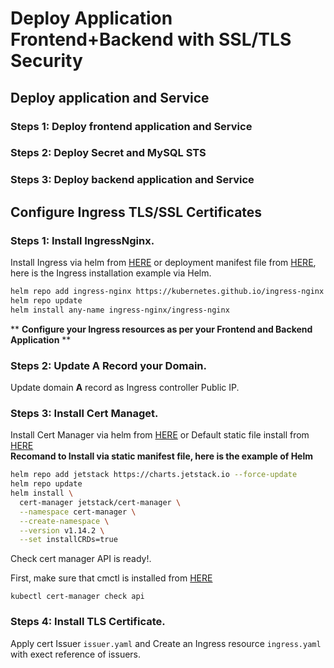 
# Deploy Application Frontend+Backend with SSL/TLS Security

## Deploy application and Service

### Steps 1: Deploy frontend application and Service

### Steps 2: Deploy Secret and MySQL STS

### Steps 3: Deploy backend application and Service


## Configure Ingress TLS/SSL Certificates

### Steps 1: Install IngressNginx.
Install Ingress via helm from [HERE](https://github.com/kubernetes/ingress-nginx/tree/main/charts/ingress-nginx) or deployment manifest file from [HERE](https://github.com/kubernetes/ingress-nginx), here is the Ingress installation example via Helm.
```zsh
helm repo add ingress-nginx https://kubernetes.github.io/ingress-nginx
helm repo update
helm install any-name ingress-nginx/ingress-nginx
```
** **Configure your Ingress resources as per your Frontend and Backend Application** **

### Steps 2: Update A Record your Domain.
Update domain **A** record as Ingress controller Public IP.

### Steps 3: Install Cert Managet.
Install Cert Manager via helm from [HERE](https://cert-manager.io/docs/installation/helm/) or Default static file install from [HERE](https://cert-manager.io/docs/installation/)\
**Recomand to Install via static manifest file, here is the example of Helm**
```bash
helm repo add jetstack https://charts.jetstack.io --force-update
helm repo update
helm install \
  cert-manager jetstack/cert-manager \
  --namespace cert-manager \
  --create-namespace \
  --version v1.14.2 \
  --set installCRDs=true
```
Check cert manager API is ready!.

First, make sure that cmctl is installed from [HERE](https://cert-manager.io/docs/reference/cmctl/#installation)

`kubectl cert-manager check api`

### Steps 4: Install TLS Certificate.
Apply cert Issuer `issuer.yaml` and Create an Ingress resource `ingress.yaml` with exect reference of issuers.